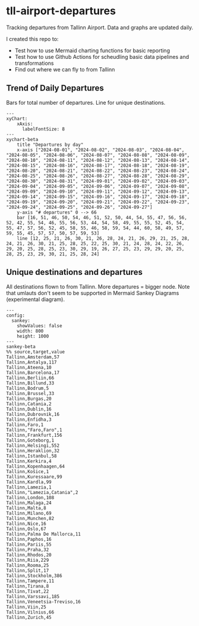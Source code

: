 # tll-airport-departures

Tracking departures from Tallinn Airport. Data and graphs are updated daily.

I created this repo to:
- Test how to use Mermaid charting functions for basic reporting
- Test how to use Github Actions for scheudling basic data pipelines and transformations
- Find out where we can fly to from Tallinn

## Trend of Daily Departures

Bars for total number of departures. Line for unique destinations.

```mermaid
---
xyChart:
    xAxis:
      labelFontSize: 8
---
xychart-beta
    title "Departures by day"
    x-axis ["2024-08-01", "2024-08-02", "2024-08-03", "2024-08-04", "2024-08-05", "2024-08-06", "2024-08-07", "2024-08-08", "2024-08-09", "2024-08-10", "2024-08-11", "2024-08-12", "2024-08-13", "2024-08-14", "2024-08-15", "2024-08-16", "2024-08-17", "2024-08-18", "2024-08-19", "2024-08-20", "2024-08-21", "2024-08-22", "2024-08-23", "2024-08-24", "2024-08-25", "2024-08-26", "2024-08-27", "2024-08-28", "2024-08-29", "2024-08-30", "2024-08-31", "2024-09-01", "2024-09-02", "2024-09-03", "2024-09-04", "2024-09-05", "2024-09-06", "2024-09-07", "2024-09-08", "2024-09-09", "2024-09-10", "2024-09-11", "2024-09-12", "2024-09-13", "2024-09-14", "2024-09-15", "2024-09-16", "2024-09-17", "2024-09-18", "2024-09-19", "2024-09-20", "2024-09-21", "2024-09-22", "2024-09-23", "2024-09-24", "2024-09-25", "2024-09-26", "2024-09-27"]
    y-axis "# departures" 0 --> 66
    bar [16, 51, 46, 50, 54, 46, 51, 52, 50, 44, 54, 55, 47, 56, 56, 52, 42, 55, 54, 46, 55, 56, 53, 44, 54, 58, 49, 55, 55, 52, 45, 54, 55, 47, 57, 56, 52, 45, 58, 55, 46, 58, 59, 54, 44, 60, 58, 49, 57, 59, 55, 45, 57, 57, 50, 57, 59, 53]
    line [12, 25, 21, 26, 30, 21, 26, 28, 24, 21, 26, 29, 21, 25, 28, 24, 21, 26, 30, 21, 25, 28, 25, 22, 25, 30, 21, 24, 28, 24, 22, 26, 29, 20, 25, 28, 25, 23, 30, 29, 19, 26, 27, 25, 23, 29, 29, 20, 25, 28, 25, 23, 29, 30, 21, 25, 28, 24]
```


## Unique destinations and departures

All destinations flown to from Tallinn. More departures = bigger node.
Note that umlauts don't seem to be supported in Mermaid Sankey Diagrams (experimental diagram).

```mermaid
---
config:
  sankey:
    showValues: false
    width: 800
    height: 1000
---
sankey-beta
%% source,target,value
Tallinn,Amsterdam,57
Tallinn,Antalya,117
Tallinn,Ateena,10
Tallinn,Barcelona,17
Tallinn,Berliin,66
Tallinn,Billund,33
Tallinn,Bodrum,5
Tallinn,Brussel,33
Tallinn,Burgas,20
Tallinn,Catania,2
Tallinn,Dublin,16
Tallinn,Dubrovnik,16
Tallinn,Enfidha,3
Tallinn,Faro,1
Tallinn,"Faro,Faro",1
Tallinn,Frankfurt,156
Tallinn,Goteborg,1
Tallinn,Helsingi,552
Tallinn,Heraklion,32
Tallinn,Istanbul,58
Tallinn,Kerkira,4
Tallinn,Kopenhaagen,64
Tallinn,Košice,1
Tallinn,Kuressaare,99
Tallinn,Kardla,99
Tallinn,Lamezia,1
Tallinn,"Lamezia,Catania",2
Tallinn,London,108
Tallinn,Malaga,24
Tallinn,Malta,8
Tallinn,Milano,69
Tallinn,Munchen,82
Tallinn,Nice,16
Tallinn,Oslo,67
Tallinn,Palma De Mallorca,11
Tallinn,Paphos,16
Tallinn,Pariis,55
Tallinn,Praha,32
Tallinn,Rhodos,20
Tallinn,Riia,229
Tallinn,Rooma,25
Tallinn,Split,17
Tallinn,Stockholm,386
Tallinn,Tampere,11
Tallinn,Tirana,8
Tallinn,Tivat,22
Tallinn,Varssavi,185
Tallinn,Veneetsia-Treviso,16
Tallinn,Viin,25
Tallinn,Vilnius,66
Tallinn,Zurich,45


```

